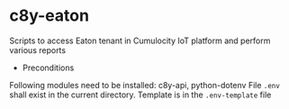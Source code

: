 # c8y-eaton

Scripts to access Eaton tenant in Cumulocity IoT platform and perform various reports

* Preconditions

Following modules need to be installed: c8y-api, python-dotenv
File `.env` shall exist in the current directory. Template is in the `.env-template` file
